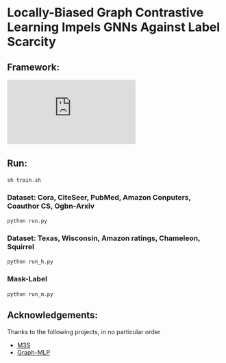 # Locally-Biased Graph Contrastive Learning Impels GNNs Against Label Scarcity

## Framework:
 ![LABEL](https://github.com/GEEX-Weixing/Label/blob/main/data/LABEL_0.pdf)

## Run:
```
sh train.sh
```
### Dataset: Cora, CiteSeer, PubMed, Amazon Conputers, Coauthor CS, Ogbn-Arxiv
```
python run.py
```
### Dataset: Texas, Wisconsin, Amazon ratings, Chameleon, Squirrel
```
python run_h.py
```
### Mask-Label
```
python run_m.py
```
## Acknowledgements:
Thanks to the following projects, in no particular order

* [M3S](https://github.com/Junseok0207/M3S_Pytorch)
* [Graph-MLP](https://github.com/yanghu819/Graph-MLP)
